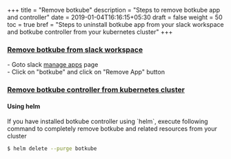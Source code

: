+++
title = "Remove botkube"
description = "Steps to remove botkube app and controller"
date = 2019-01-04T16:16:15+05:30
draft = false
weight = 50
toc = true
bref = "Steps to uninstall botkube app from your slack workspace and botkube controller from your kubernetes cluster"
+++

<h3 class="section-head" id="h-uninstall-botkube-slack"><a href="#h-uninstall-botkube-slack">Remove botkube from slack workspace</a></h3>
- Goto slack <a href="https://slack.com/apps/manage">manage apps</a> page<br>
- Click on "botkube" and click on "Remove App" button

<h3 class="section-head" id="h-uninstall-botkube-k8s"><a href="#h-uninstall-botkube-k8s">Remove botkube controller from kubernetes cluster</a></h3>
<h4>Using helm</h4>
<p>If you have installed botkube controller using `helm`, execute following command to completely remove botkube and related resources from your cluster</p>

```bash
$ helm delete --purge botkube
```
